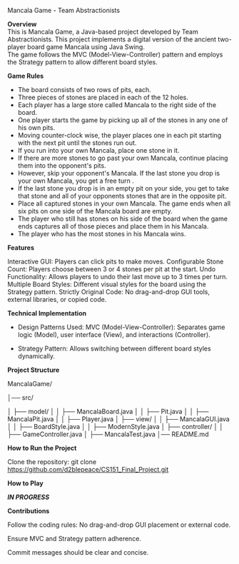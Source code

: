 Mancala Game - Team Abstractionists 

**Overview**   
This is Mancala Game, a Java-based project developed by Team Abstractionists. 
This project implements a digital version of the ancient two-player board game Mancala using Java Swing.  
The game follows the MVC (Model-View-Controller) pattern and employs the Strategy pattern to allow different board styles.

**Game Rules**
- The board consists of two rows of pits, each. 
- Three pieces of stones are placed in each of the 12 holes.
- Each player has a large store called Mancala to the right side of the board.
- One player starts the game by picking up all of the stones in any one of his own pits.
- Moving counter-clock wise, the player places one in each pit starting with the next pit until the stones run out.
- If you run into your own Mancala, place one stone in it.
- If there are more stones to go past your own Mancala, continue placing them into the opponent's pits.
- However, skip your opponent's Mancala. If the last stone you drop is your own Mancala, you get a free turn .
- If the last stone you drop is in an empty pit on your side, you get to take that stone and all of your opponents stones that are in the opposite pit.
- Place all captured stones in your own Mancala. The game ends when all six pits on one side of the Mancala board are empty.
- The player who still has stones on his side of the board when the game ends captures all of those pieces and place them in his Mancala. 
- The player who has the most stones in his Mancala wins.

**Features** 

Interactive GUI: Players can click pits to make moves.
Configurable Stone Count: Players choose between 3 or 4 stones per pit at the start.
Undo Functionality: Allows players to undo their last move up to 3 times per turn.
Multiple Board Styles: Different visual styles for the board using the Strategy pattern.
Strictly Original Code: No drag-and-drop GUI tools, external libraries, or copied code.

**Technical Implementation** 

- Design Patterns Used: MVC (Model-View-Controller): Separates game logic (Model), user interface (View), and interactions (Controller).

- Strategy Pattern: Allows switching between different board styles dynamically.

**Project Structure**

MancalaGame/

│── src/

│  ├── model/
│  │   ├── MancalaBoard.java
│  │   ├── Pit.java
│  │   ├── MancalaPit.java
│  │   ├── Player.java
│  ├── view/
│  │   ├── MancalaGUI.java
│  │   ├── BoardStyle.java
│  │   ├── ModernStyle.java
│  ├── controller/
│   │   ├── GameController.java
│   ├── MancalaTest.java
│── README.md

**How to Run the Project**

Clone the repository:
git clone https://github.com/d2blepeace/CS151_Final_Project.git

**How to Play**

***IN PROGRESS***

**Contributions**

Follow the coding rules: No drag-and-drop GUI placement or external code.

Ensure MVC and Strategy pattern adherence.

Commit messages should be clear and concise.

